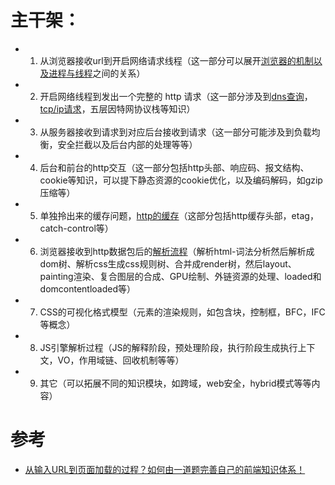 # 主干架：
- 1. 从浏览器接收url到开启网络请求线程（这一部分可以展开[浏览器的机制以及进程与线程](../browser/浏览器进程和线程.md)之间的关系）

- 2. 开启网络线程到发出一个完整的 http 请求（这一部分涉及到[dns查询](./DNS.md)，[tcp/ip请求](./TCP.md)，五层因特网协议栈等知识）

- 3. 从服务器接收到请求到对应后台接收到请求（这一部分可能涉及到负载均衡，安全拦截以及后台内部的处理等等）

- 4. 后台和前台的http交互（这一部分包括http头部、响应码、报文结构、cookie等知识，可以提下静态资源的cookie优化，以及编码解码，如gzip压缩等）

- 5. 单独拎出来的缓存问题，[http的缓存](../performance/缓存.md)（这部分包括http缓存头部，etag，catch-control等）

- 6. 浏览器接收到http数据包后的[解析流程](../browser/浏览器渲染.md)（解析html-词法分析然后解析成dom树、解析css生成css规则树、合并成render树，然后layout、painting渲染、复合图层的合成、GPU绘制、外链资源的处理、loaded和domcontentloaded等）

- 7. CSS的可视化格式模型（元素的渲染规则，如包含块，控制框，BFC，IFC等概念）

- 8. JS引擎解析过程（JS的解释阶段，预处理阶段，执行阶段生成执行上下文，VO，作用域链、回收机制等等）

- 9. 其它（可以拓展不同的知识模块，如跨域，web安全，hybrid模式等等内容）

# 参考
- [从输入URL到页面加载的过程？如何由一道题完善自己的前端知识体系！](http://www.dailichun.com/2018/03/12/whenyouenteraurl.html)